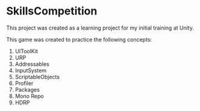 # SkillsCompetition

This project was created as a learning project for my initial training at Unity. 

This game was created to practice the following concepts:
1. UIToolKit
2. URP
3. Addressables
4. InputSystem
5. ScriptableObjects
6. Profiler
7. Packages
8. Mono Repo
9. HDRP
